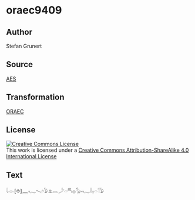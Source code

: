 # oraec9409

## Author

Stefan Grunert

## Source

[AES](https://github.com/simondschweitzer/aes)

## Transformation

[ORAEC](https://oraec.github.io/)

## License

<a rel="license" href="http://creativecommons.org/licenses/by-sa/4.0/"><img alt="Creative Commons License" style="border-width:0" src="https://i.creativecommons.org/l/by-sa/4.0/88x31.png" /></a><br />This work is licensed under a <a rel="license" href="http://creativecommons.org/licenses/by-sa/4.0/">Creative Commons Attribution-ShareAlike 4.0 International License</a>

## Text

𓇋𓁹[⯑]𓈖𓆑𓍇𓏌𓅱𓁷𓂋𓌳𓏏𓄪𓐍𓅭𓆑𓎛𓊪𓏏𓄊𓅱<br>
